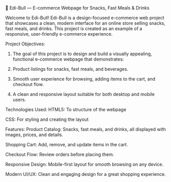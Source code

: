 🛒 Edi-Bull — E-commerce Webpage for Snacks, Fast Meals & Drinks

Welcome to Edi-Bull!
Edi-Bull is a design-focused e-commerce web project that showcases a clean, modern interface for an online store selling snacks, fast meals, and drinks. This project is created as an example of a responsive, user-friendly e-commerce experience.

Project Objectives:
1) The goal of this project is to design and build a visually appealing, functional e-commerce webpage that demonstrates:

2) Product listings for snacks, fast meals, and beverages.

3) Smooth user experience for browsing, adding items to the cart, and checkout flow.

4) A clean and responsive layout suitable for both desktop and mobile users.


Technologies Used:
HTML5: To structure of the webpage

CSS: For styling and creating the layout

Features:
Product Catalog: Snacks, fast meals, and drinks, all displayed with images, prices, and details.

Shopping Cart: Add, remove, and update items in the cart.

Checkout Flow: Review orders before placing them.

Responsive Design: Mobile-first layout for smooth browsing on any device.

Modern UI/UX: Clean and engaging design for a great shopping experience.
